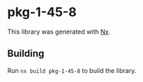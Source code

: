 # pkg-1-45-8

This library was generated with [Nx](https://nx.dev).

## Building

Run `nx build pkg-1-45-8` to build the library.
